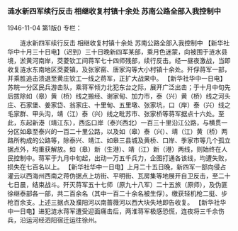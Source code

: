 ### 涟水新四军续行反击  相继收复村镇十余处  苏南公路全部入我控制中

1946-11-04
第1版()
专栏：

　　涟水新四军续行反击
    相继收复村镇十余处
    苏南公路全部入我控制中
    【新华社华中十月三十日电】（迟到）三十日晚新四军某部，乘月色迷蒙，向被围于涟水县境，淤黄河南岸，茭菱钦工间蒋军七十四师残部，续行反击。经一昼夜激战，当即收复涟水东南地区茭菱镇，及张家窑、唐家沟等大小村镇十余处。歼俘蒋军一部，并乘胜追击溃退至黄庄钦工一线之蒋军，正扩大战果中。
    【新华社华中一日电】苏皖一分区民兵游击队，乘蒋军倾力北犯东台之际，展开广泛出击；于十月中旬先后拔除如（皋）黄（桥）线之搬经、谢家甸、加力市，泰（兴）黄（桥）线之河头庄、石家堡、姜家岱、翁家庄、十里甸、五里墩、张家坑，口（岸）泰（兴）线之毛家群、甲头沟，靖（江）泰（兴）线之毗苏市、张家桥等蒋军据点十六处。至此，东起新港（靖江东），西迄口岸（泰兴西北）一百三十里沿江公路，与横贯一分区如皋至泰兴的一百二十里公路，以及如（皋）泰（兴）、靖（江）黄（桥）两路所构成的公路等，除泰兴、靖江、如皋三县城及黄桥、口岸、季家市等几个孤立据点外，均重获解放。如（皋）新（生港）、靖（江）新（港）两线，则始终在人民控制中。蒋军于九月中旬起，出动一万五千兵力，企图打通各该线，均遭失败，损失在七百名以上。
    【新华社华中一日电】上月二十五日晚，新四军一部向侵占灌云以西海州西南之蒋伪据点上坊街、平明街、瓦房集等地展开自卫反击，至二十七日晨，结束战斗。歼灭蒋军五十七师（原九十八军）二十五旅（原师），及伪匪徐继泰部各一部，共二百余名（其中一百二十余名被生俘）。缴获轻机枪二挺、步枪百余支。上述三据点及濮阳河以南蔷薇河以西大块失地即告收复。
    【新华社华中一日电】进犯涟水蒋军遭受迎面痛击后，两淮蒋军极感恐慌，连夜将三千余伤兵，沿运河经泗阳宿迁运往徐州。
